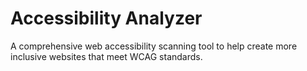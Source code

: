 # Accessibility Analyzer

A comprehensive web accessibility scanning tool to help create more inclusive websites that meet WCAG standards.